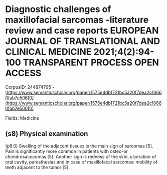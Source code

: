 # Diagnostic challenges of maxillofacial sarcomas -literature review and case reports EUROPEAN JOURNAL OF TRANSLATIONAL AND CLINICAL MEDICINE 2021;4(2):94-100 TRANSPARENT PROCESS OPEN ACCESS

CorpusID: 244874795 - [https://www.semanticscholar.org/paper/1575e4db1721bc5a20f7dea2c10660fab7e506f0](https://www.semanticscholar.org/paper/1575e4db1721bc5a20f7dea2c10660fab7e506f0)

Fields: Medicine

## (s8) Physical examination
(p8.0) Swelling of the adjacent tissues is the main sign of sarcomas [5]. Pain is significantly more common in patients with osteo-or chondrosacocomas [5]. Another sign is redness of the skin, ulceration of oral cavity, paresthesias and in case of maxillofacal sarcomas: mobility of teeth adjacent to the tumor [5].
